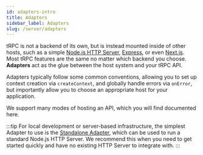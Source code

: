 ```yaml
---
id: adapters-intro
title: Adapters
sidebar_label: Adapters
slug: /server/adapters
---
```


tRPC is not a backend of its own, but is instead mounted inside of other hosts, such as a simple [Node.js HTTP Server](adapters/standalone), [Express](adapters/express), or even [Next.js](adapters/nextjs). Most tRPC features are the same no matter which backend you choose. **Adapters** act as the glue between the host system and your tRPC API.

Adapters typically follow some common conventions, allowing you to set up context creation via `createContext`, and globally handle errors via `onError`, but importantly allow you to choose an appropriate host for your application.

We support many modes of hosting an API, which you will find documented here.

:::tip
For local development or server-based infrastructure, the simplest Adapter to use is the [Standalone Adapter](adapters/standalone), which can be used to run a standard Node.js HTTP Server. We recommend this when you need to get started quickly and have no existing HTTP Server to integrate with.
:::
